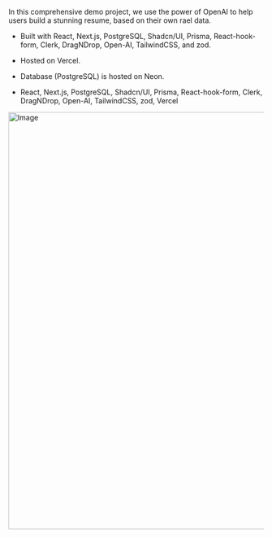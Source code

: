 In this comprehensive demo project, we use the power of OpenAI to help users build a stunning resume, based on their own rael data.

- Built with React, Next.js, PostgreSQL, Shadcn/UI, Prisma, React-hook-form, Clerk, DragNDrop, Open-AI, TailwindCSS, and zod.
- Hosted on Vercel.
- Database (PostgreSQL) is hosted on Neon.

- React, Next.js, PostgreSQL, Shadcn/UI, Prisma, React-hook-form, Clerk, DragNDrop, Open-AI, TailwindCSS, zod, Vercel

<img width="1599" height="820" alt="Image" src="https://github.com/user-attachments/assets/2f88ecf1-1a46-4002-a8f1-eea01876eaaf" />
 

